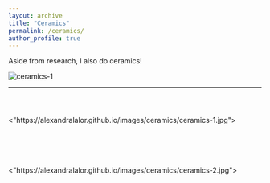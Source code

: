 ```yaml
---
layout: archive
title: "Ceramics"
permalink: /ceramics/
author_profile: true
---
```


Aside from research, I also do ceramics!

![ceramics-1](http://alexandralalor.github.io/images/ceramics/ceramics-1.jpg)


-----

<p style="line-height: 100px;">
<"https://alexandralalor.github.io/images/ceramics/ceramics-1.jpg"><br>
<"https://alexandralalor.github.io/images/ceramics/ceramics-2.jpg"><br>
</p>
